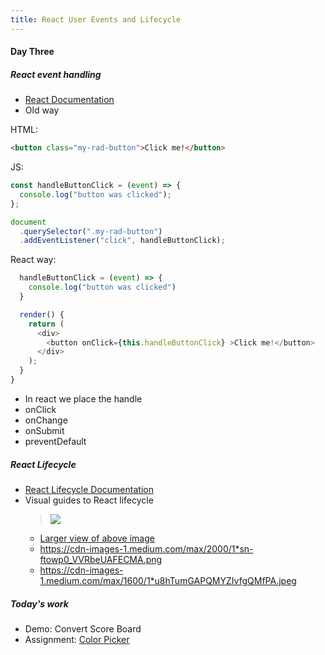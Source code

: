 ```yaml
---
title: React User Events and Lifecycle
---
```


#### Day Three

##### React event handling

- [React Documentation](https://reactjs.org/docs/handling-events.html)
- Old way

HTML:

```html
<button class="my-rad-button">Click me!</button>
```

JS:

```js
const handleButtonClick = (event) => {
  console.log("button was clicked");
};

document
  .querySelector(".my-rad-button")
  .addEventListener("click", handleButtonClick);
```

React way:

```js
  handleButtonClick = (event) => {
    console.log("button was clicked")
  }

  render() {
    return (
      <div>
        <button onClick={this.handleButtonClick} >Click me!</button>
      </div>
    );
  }
}
```

- In react we place the handle
- onClick
- onChange
- onSubmit
- preventDefault

##### React Lifecycle

- [React Lifecycle Documentation](https://reactjs.org/docs/state-and-lifecycle.html)
- Visual guides to React lifecycle
  > ![](https://pbs.twimg.com/media/DZ-97vzW4AAbcZj.jpg:small)
  - [Larger view of above image](https://pbs.twimg.com/media/DZ-97vzW4AAbcZj.jpg:large)
  - https://cdn-images-1.medium.com/max/2000/1*sn-ftowp0_VVRbeUAFECMA.png
  - https://cdn-images-1.medium.com/max/1600/1*u8hTumGAPQMYZIvfgQMfPA.jpeg

##### Today's work

- Demo: Convert Score Board
- Assignment:
  [Color Picker](/handbook/curriculum/front-end/react-i/assignments/color-picker)
